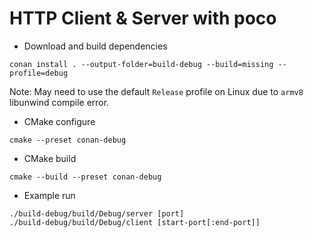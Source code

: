 # HTTP Client & Server with poco

* Download and build dependencies
```commandline
conan install . --output-folder=build-debug --build=missing --profile=debug
```
Note: May need to use the default `Release` profile on Linux due to `armv8` libunwind compile error.

* CMake configure
```commandline
cmake --preset conan-debug
```

* CMake build
```commandline
cmake --build --preset conan-debug 
```

* Example run
```commandline
./build-debug/build/Debug/server [port]
./build-debug/build/Debug/client [start-port[:end-port]]
```
